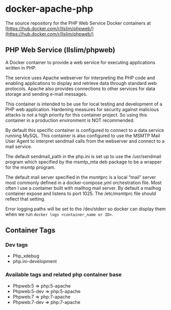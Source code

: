 # docker-apache-php
The source repository for the PHP Web Service Docker containers at
[https://hub.docker.com/r/llslim/phpweb/](https://hub.docker.com/r/llslim/phpweb/)

## PHP Web Service (llslim/phpweb)
A Docker container to provide a web service for executing applications written in PHP.

The service uses Apache webserver for interpreting the PHP code and enabling applications to display and retrieve data through standard web protocols. Apache also provides connections to other services for data storage and sending e-mail messages.

This container is intended to be use for local testing and development of a PHP web application. Hardening measures for security against malicious attacks is not a high priority for this container project. So using this container in a production environment is NOT recommended.

By default this specific container is configured to connect to a data service running MySQL. This container is also configured to use the MSMTP Mail User Agent to interpret sendmail calls from the webserver and connect to a mail service.

The default sendmail_path in the php.ini is set up to use the /usr/sendmail program which specified by the msmtp_mta deb package to be a wrapper for the msmtp program.

The default mail server specified in the msmtprc is a local “mail” server most commonly defined in a docker-compose.yml orchestration file. Most often I use a container built with mailhog mail server. By default a mailhog container expose and listens to port 1025. The /etc/msmtprc file should reflect that setting.

Error logging paths will be set to the /dev/stderr so docker can display them when we run `docker logs <container_name or ID>`.

## Container Tags

### Dev tags
- Php_xdebug
- php.ini-development

### Available tags and related php container base
- Phpweb:5 => php:5-apache
- Phpweb:5-dev => php:5-apache
- Phpweb:7 => php:7-apache
- Phpweb:7-dev => php:7-apache
